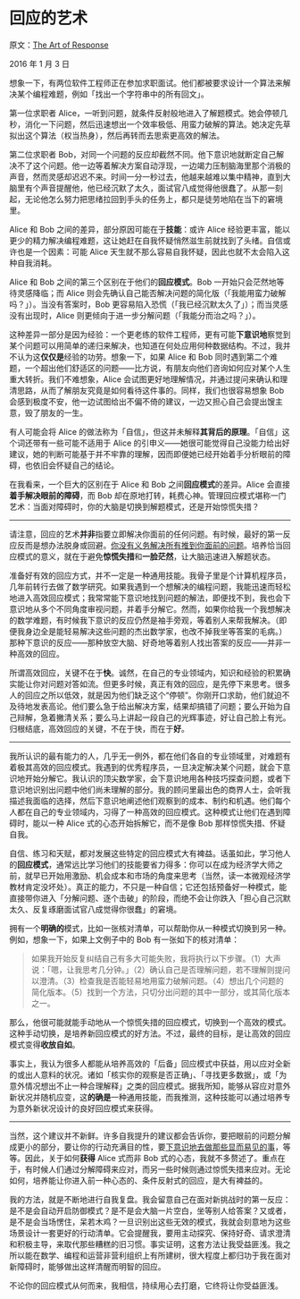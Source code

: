 # 回应的艺术

原文：[The Art of Response](https://mindingourway.com/the-art-of-response/)

2016 年 1 月 3 日

想象一下，有两位软件工程师正在参加求职面试。他们都被要求设计一个算法来解决某个编程难题，例如「找出一个字符串中的所有回文」。

第一位求职者 Alice，一听到问题，就条件反射般地进入了解题模式。她会停顿几秒，消化一下问题，然后迅速想出一个效率极低、用蛮力破解的算法。她决定先草拟出这个算法（权当热身），然后再转而去思索更高效的解法。

第二位求职者 Bob，对同一个问题的反应却截然不同。他下意识地就断定自己解决不了这个问题。他一边等着解决方案自动浮现，一边竭力压制脑海里那个消极的声音，然而灵感却迟迟不来。时间一分一秒过去，他越来越难以集中精神，直到大脑里有个声音提醒他，他已经沉默了太久，面试官八成觉得他很蠢了。从那一刻起，无论他怎么努力把思绪拉回到手头的任务上，都只是徒劳地陷在当下的窘境里。

Alice 和 Bob 之间的差异，部分原因可能在于**技能**：或许 Alice 经验更丰富，能以更少的精力解决编程难题，这让她赶在自我怀疑悄然滋生前就找到了头绪。自信或许也是一个因素：可能 Alice 天生就不那么容易自我怀疑，因此也就不太会陷入这种自我消耗。

Alice 和 Bob 之间的第三个区别在于他们的**回应模式**。Bob 一开始只会茫然地等待灵感降临；而 Alice 则会先确认自己能否解决问题的简化版（「我能用蛮力破解吗？」）。当没有答案时，Bob 更容易陷入恐慌（「我已经沉默太久了」）；而当灵感没有出现时，Alice 则更倾向于进一步分解问题（「我能分而治之吗？」）。

这种差异一部分是因为经验：一个更老练的软件工程师，更有可能**下意识地**察觉到某个问题可以用简单的递归来解决，也知道在何处应用何种数据结构。不过，我并不认为这**仅仅是**经验的功劳。想象一下，如果 Alice 和 Bob 同时遇到第二个难题，一个超出他们舒适区的问题——比方说，有朋友向他们咨询如何应对某个人生重大转折。我们不难想象，Alice 会试图更好地理解情况，并通过提问来确认和理清思路，从而了解朋友究竟是如何看待这件事的。同样，我们也很容易想象 Bob 会感到极度不安，他一边试图给出不偏不倚的建议，一边又担心自己会提出馊主意，毁了朋友的一生。

有人可能会将 Alice 的做法称为「自信」，但这并未解释**其背后的原理**。「自信」这个词还带有一些可能不适用于 Alice 的引申义——她很可能觉得自己没能力给出好建议，她的判断可能基于并不牢靠的理解，因而即便她已经开始着手分析眼前的障碍，也依旧会怀疑自己的结论。

在我看来，一个巨大的区别在于 Alice 和 Bob 之间**回应模式**的差异。Alice 会直接**着手解决眼前的障碍**，而 Bob 却在原地打转，耗费心神。管理回应模式堪称一门艺术：当面对障碍时，你的大脑是切换到解题模式，还是开始惊慌失措？

------

请注意，回应的艺术**并非**指要立即解决你面前的任何问题。有时候，最好的第一反应反而是想办法脱身或回避。[你没有义务解决所有推到你面前的问题](https://mindingourway.com/half-assing-it-with-everything-youve-got/)。培养恰当回应模式的意义，就在于避免**惊慌失措**和**一脸茫然**，让大脑迅速进入解题状态。

准备好有效的回应方式，并不一定是一种通用技能。我骨子里是个计算机程序员，几年前转行去做了数学研究。如果我遇到一个想解决的编程问题，我能迅速而轻松地进入高效回应模式；我常常能下意识地找到问题的解法，即便找不到，我也会下意识地从多个不同角度审视问题，并着手分解它。然而，如果你给我一个我想解决的数学难题，有时候我下意识的反应仍然是袖手旁观，等着别人来帮我解决。（即便我身边全是能轻易解决这些问题的杰出数学家，也改不掉我坐等答案的毛病。）那种下意识的反应——那种放空大脑、好奇地等着别人找出答案的反应——并非一种高效的回应。

所谓高效回应，关键不在于**快**。诚然，在自己的专业领域内，知识和经验的积累确实能让你对问题对答如流。但更多时候，真正有效的回应，是先停下来思考。很多人的回应之所以低效，就是因为他们缺乏这个“停顿”。你刚开口求助，他们就迫不及待地发表高论。他们要么急于给出解决方案，结果却搞错了问题；要么开始为自己辩解，急着撇清关系；要么马上讲起一段自己的光辉事迹，好让自己脸上有光。归根结底，高效回应的关键，不在于快，而在于**好**。

------

我所认识的最有能力的人，几乎无一例外，都在他们各自的专业领域里，对难题有着极其高效的回应模式。我遇到的优秀程序员，一旦决定解决某个问题，就会下意识地开始分解它。我认识的顶尖数学家，会下意识地用各种技巧探查问题，或者下意识地识别出问题中他们尚未理解的部分。我的顾问里最出色的商界人士，会听我描述我面临的选择，然后下意识地阐述他们观察到的成本、制约和机遇。他们每个人都在自己的专业领域内，习得了一种高效的回应模式。这种模式让他们在遇到障碍时，能以一种 Alice 式的心态开始拆解它，而不是像 Bob 那样惊慌失措、怀疑自我。

自信、练习和天赋，都对发展这些特定的回应模式大有裨益。话虽如此，学习他人的**回应模式**，通常远比学习他们的技能要省力得多：你可以在成为经济学大师之前，就早已开始用激励、机会成本和市场的角度来思考（当然，读一本微观经济学教材肯定没坏处）。真正的能力，不只是一种自信；它还包括预备好一种模式，能直接带你进入「分解问题、逐个击破」的阶段，而绝不会让你跌入「担心自己沉默太久、反复琢磨面试官八成觉得你很蠢」的窘境。

拥有一个**明确的**模式，比如一张核对清单，可以帮助你从一种模式切换到另一种。例如，想象一下，如果上文例子中的 Bob 有一张如下的核对清单：

> 如果我开始反复纠结自己有多大可能失败，我将执行以下步骤。（1）大声说：「嗯，让我思考几分钟。」（2）确认自己是否理解问题，若不理解则提问以澄清。（3）检查我是否能轻易地用蛮力破解问题。（4）想出几个问题的简化版本。（5）找到一个方法，只切分出问题的其中一部分，或其简化版本之一。

那么，他很可能就能手动地从一个惊慌失措的回应模式，切换到一个高效的模式。这种手动切换，是培养新回应模式的好方法。不过，最终的目标，是让高效的回应模式变得**收放自如**。

事实上，我认为很多人都能从培养高效的「后备」回应模式中获益，用以应对全新的或出人意料的状况。诸如「核实你的观察是否正确」、「寻找更多数据」，或「为意外情况想出不止一种合理解释」之类的回应模式。据我所知，能够从容应对意外新状况并随机应变，这**的确是**一种通用技能，而我推测，这种技能可以通过培养专为意外新状况设计的良好回应模式来获得。

------

当然，这个建议并不新鲜。许多自我提升的建议都会告诉你，要把眼前的问题分解成更小的部分，要让你的行动充满目的性，要[下意识地去做那些显而易见的事](https://mindingourway.com/obvious-advice/)，等等。因此，关于如何**获得** Alice 式而非 Bob 式的心态，我就不多赘述了。重点在于，有时候人们通过分解障碍来应对，而另一些时候则通过惊慌失措来应对。无论如何，培养能让你进入前一种心态的、条件反射式的回应，是大有裨益的。

我的方法，就是不断地进行自我复盘。我会留意自己在面对新挑战时的第一反应：是不是会自动开启防御模式？是不是会大脑一片空白，坐等别人给答案？又或者，是不是会当场愣住，呆若木鸡？一旦识别出这些无效的模式，我就会刻意地为这些场景设计一套更好的行动清单。它会提醒我，要用主动探究、保持好奇、请求澄清和积极主导，来取代那些糟糕的旧习惯。事实证明，这套方法让我受益匪浅。我之所以能在数学、编程和运营非营利组织上有所建树，很大程度上都归功于我在面对新障碍时，能够做出这样清醒而明智的回应。

不论你的回应模式从何而来，我相信，持续用心去打磨，它终将让你受益匪浅。